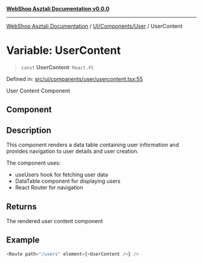 [**WebShop Asztali Documentation v0.0.0**](../../../../README.md)

***

[WebShop Asztali Documentation](../../../../modules.md) / [UI/Components/User](../README-2.md) / UserContent

# Variable: UserContent

> `const` **UserContent**: `React.FC`

Defined in: [src/ui/companents/user/usercontent.tsx:55](https://github.com/yourusername/webshop_asztali/blob/db527a672c3f1c86910ae6dbab32f3919e7d7093/src/ui/companents/user/usercontent.tsx#L55)

User Content Component

## Component

## Description

This component renders a data table containing user information and provides
navigation to user details and user creation.

The component uses:
- useUsers hook for fetching user data
- DataTable component for displaying users
- React Router for navigation

## Returns

The rendered user content component

## Example

```ts
<Route path="/users" element={<UserContent />} />
```
